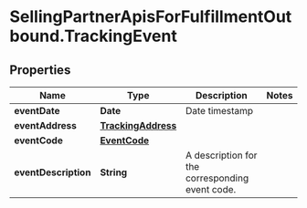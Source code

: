 # SellingPartnerApisForFulfillmentOutbound.TrackingEvent

## Properties

Name | Type | Description | Notes
------------ | ------------- | ------------- | -------------
**eventDate** | **Date** | Date timestamp | 
**eventAddress** | [**TrackingAddress**](TrackingAddress.md) |  | 
**eventCode** | [**EventCode**](EventCode.md) |  | 
**eventDescription** | **String** | A description for the corresponding event code. | 


